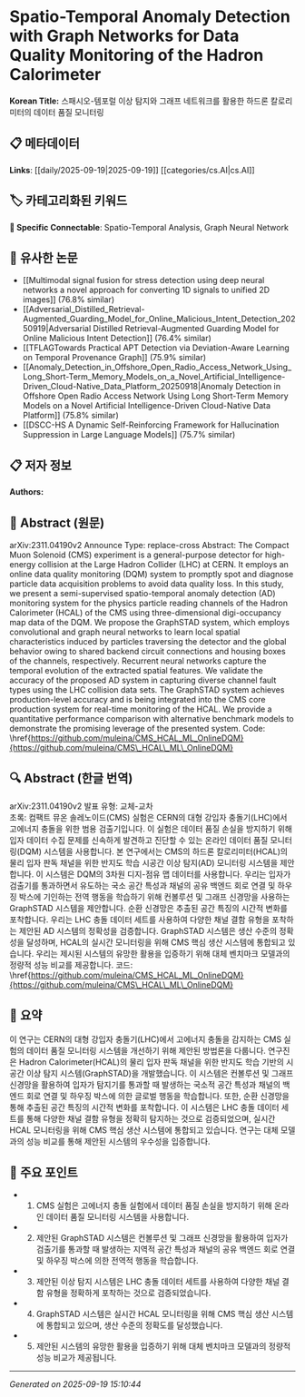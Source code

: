 
# Spatio-Temporal Anomaly Detection with Graph Networks for Data Quality Monitoring of the Hadron Calorimeter

**Korean Title:** 스패시오-템포럴 이상 탐지와 그래프 네트워크를 활용한 하드론 칼로리미터의 데이터 품질 모니터링

## 📋 메타데이터

**Links**: [[daily/2025-09-19|2025-09-19]] [[categories/cs.AI|cs.AI]]

## 🏷️ 카테고리화된 키워드
**🔗 Specific Connectable**: Spatio-Temporal Analysis, Graph Neural Network

## 🔗 유사한 논문
- [[Multimodal signal fusion for stress detection using deep neural networks a novel approach for converting 1D signals to unified 2D images]] (76.8% similar)
- [[Adversarial_Distilled_Retrieval-Augmented_Guarding_Model_for_Online_Malicious_Intent_Detection_20250919|Adversarial Distilled Retrieval-Augmented Guarding Model for Online Malicious Intent Detection]] (76.4% similar)
- [[TFLAGTowards Practical APT Detection via Deviation-Aware Learning on Temporal Provenance Graph]] (75.9% similar)
- [[Anomaly_Detection_in_Offshore_Open_Radio_Access_Network_Using_Long_Short-Term_Memory_Models_on_a_Novel_Artificial_Intelligence-Driven_Cloud-Native_Data_Platform_20250918|Anomaly Detection in Offshore Open Radio Access Network Using Long Short-Term Memory Models on a Novel Artificial Intelligence-Driven Cloud-Native Data Platform]] (75.8% similar)
- [[DSCC-HS A Dynamic Self-Reinforcing Framework for Hallucination Suppression in Large Language Models]] (75.7% similar)

## 📋 저자 정보

**Authors:** 

## 📄 Abstract (원문)

arXiv:2311.04190v2 Announce Type: replace-cross 
Abstract: The Compact Muon Solenoid (CMS) experiment is a general-purpose detector for high-energy collision at the Large Hadron Collider (LHC) at CERN. It employs an online data quality monitoring (DQM) system to promptly spot and diagnose particle data acquisition problems to avoid data quality loss. In this study, we present a semi-supervised spatio-temporal anomaly detection (AD) monitoring system for the physics particle reading channels of the Hadron Calorimeter (HCAL) of the CMS using three-dimensional digi-occupancy map data of the DQM. We propose the GraphSTAD system, which employs convolutional and graph neural networks to learn local spatial characteristics induced by particles traversing the detector and the global behavior owing to shared backend circuit connections and housing boxes of the channels, respectively. Recurrent neural networks capture the temporal evolution of the extracted spatial features. We validate the accuracy of the proposed AD system in capturing diverse channel fault types using the LHC collision data sets. The GraphSTAD system achieves production-level accuracy and is being integrated into the CMS core production system for real-time monitoring of the HCAL. We provide a quantitative performance comparison with alternative benchmark models to demonstrate the promising leverage of the presented system. Code: \href{https://github.com/muleina/CMS_HCAL_ML_OnlineDQM}{https://github.com/muleina/CMS\_HCAL\_ML\_OnlineDQM}

## 🔍 Abstract (한글 번역)

arXiv:2311.04190v2 발표 유형: 교체-교차  
초록: 컴팩트 뮤온 솔레노이드(CMS) 실험은 CERN의 대형 강입자 충돌기(LHC)에서 고에너지 충돌을 위한 범용 검출기입니다. 이 실험은 데이터 품질 손실을 방지하기 위해 입자 데이터 수집 문제를 신속하게 발견하고 진단할 수 있는 온라인 데이터 품질 모니터링(DQM) 시스템을 사용합니다. 본 연구에서는 CMS의 하드론 칼로리미터(HCAL)의 물리 입자 판독 채널을 위한 반지도 학습 시공간 이상 탐지(AD) 모니터링 시스템을 제안합니다. 이 시스템은 DQM의 3차원 디지-점유 맵 데이터를 사용합니다. 우리는 입자가 검출기를 통과하면서 유도하는 국소 공간 특성과 채널의 공유 백엔드 회로 연결 및 하우징 박스에 기인하는 전역 행동을 학습하기 위해 컨볼루션 및 그래프 신경망을 사용하는 GraphSTAD 시스템을 제안합니다. 순환 신경망은 추출된 공간 특징의 시간적 변화를 포착합니다. 우리는 LHC 충돌 데이터 세트를 사용하여 다양한 채널 결함 유형을 포착하는 제안된 AD 시스템의 정확성을 검증합니다. GraphSTAD 시스템은 생산 수준의 정확성을 달성하며, HCAL의 실시간 모니터링을 위해 CMS 핵심 생산 시스템에 통합되고 있습니다. 우리는 제시된 시스템의 유망한 활용을 입증하기 위해 대체 벤치마크 모델과의 정량적 성능 비교를 제공합니다. 코드: \href{https://github.com/muleina/CMS_HCAL_ML_OnlineDQM}{https://github.com/muleina/CMS\_HCAL\_ML\_OnlineDQM}

## 📝 요약

이 연구는 CERN의 대형 강입자 충돌기(LHC)에서 고에너지 충돌을 감지하는 CMS 실험의 데이터 품질 모니터링 시스템을 개선하기 위해 제안된 방법론을 다룹니다. 연구진은 Hadron Calorimeter(HCAL)의 물리 입자 판독 채널을 위한 반지도 학습 기반의 시공간 이상 탐지 시스템(GraphSTAD)을 개발했습니다. 이 시스템은 컨볼루션 및 그래프 신경망을 활용하여 입자가 탐지기를 통과할 때 발생하는 국소적 공간 특성과 채널의 백엔드 회로 연결 및 하우징 박스에 의한 글로벌 행동을 학습합니다. 또한, 순환 신경망을 통해 추출된 공간 특징의 시간적 변화를 포착합니다. 이 시스템은 LHC 충돌 데이터 세트를 통해 다양한 채널 결함 유형을 정확히 탐지하는 것으로 검증되었으며, 실시간 HCAL 모니터링을 위해 CMS 핵심 생산 시스템에 통합되고 있습니다. 연구는 대체 모델과의 성능 비교를 통해 제안된 시스템의 우수성을 입증합니다.

## 🎯 주요 포인트

- 1. CMS 실험은 고에너지 충돌 실험에서 데이터 품질 손실을 방지하기 위해 온라인 데이터 품질 모니터링 시스템을 사용합니다.

- 2. 제안된 GraphSTAD 시스템은 컨볼루션 및 그래프 신경망을 활용하여 입자가 검출기를 통과할 때 발생하는 지역적 공간 특성과 채널의 공유 백엔드 회로 연결 및 하우징 박스에 의한 전역적 행동을 학습합니다.

- 3. 제안된 이상 탐지 시스템은 LHC 충돌 데이터 세트를 사용하여 다양한 채널 결함 유형을 정확하게 포착하는 것으로 검증되었습니다.

- 4. GraphSTAD 시스템은 실시간 HCAL 모니터링을 위해 CMS 핵심 생산 시스템에 통합되고 있으며, 생산 수준의 정확도를 달성했습니다.

- 5. 제안된 시스템의 유망한 활용을 입증하기 위해 대체 벤치마크 모델과의 정량적 성능 비교가 제공됩니다.

---

*Generated on 2025-09-19 15:10:44*